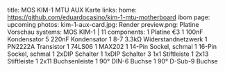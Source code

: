title: MOS KIM-1 MTU AUX Karte
links:
    home: https://github.com/eduardocasino/kim-1-mtu-motherboard
    ibom
page: upcoming
photos:
    kim-1-aux-card.jpg: Render
    preview.png: Platine Vorschau
systems:
    MOS KIM-1 | 11
components:
    1 Platine €3
    1 100nF Kondensator
    5 220nF Kondensator
    1 8-7 3.3kΩ Widerstandnetzwerk
    1 PN2222A Transistor
    1 74LS06
    1 MAX202
    1 14-Pin Sockel, schmal
    1 16-Pin Sockel, schmal
    1 2xDIP Schalter
    1 1xDIP Schalter
    3 1x1 Stiftleiste
    1 2x13 Stiftleiste
    1 2x11 Buchsenleiste
    1 90° DIN-6 Buchse
    1 90° D-Sub-9 Buchse
